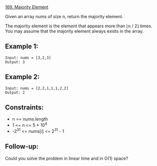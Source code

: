 [169. Majority Element](https://leetcode-cn.com/problems/majority-element/)

Given an array nums of size n, return the majority element.

The majority element is the element that appears more than ⌊n / 2⌋ times. You may assume that the majority element always exists in the array.

## Example 1:
```
Input: nums = [3,2,3]
Output: 3
```

## Example 2:
```
Input: nums = [2,2,1,1,1,2,2]
Output: 2
```

## Constraints:

* n == nums.length
* 1 <= n <= 5 * 10<sup>4</sup>
* -2<sup>31</sup> <= nums[i] <= 2<sup>31</sup> - 1

## Follow-up: 
Could you solve the problem in linear time and in O(1) space?
